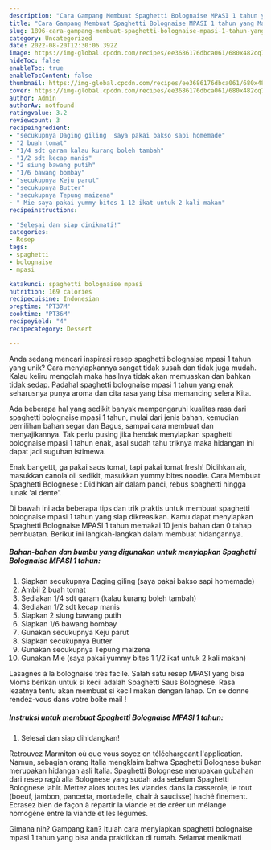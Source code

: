```yaml
---
description: "Cara Gampang Membuat Spaghetti Bolognaise MPASI 1 tahun yang Mantap"
title: "Cara Gampang Membuat Spaghetti Bolognaise MPASI 1 tahun yang Mantap"
slug: 1896-cara-gampang-membuat-spaghetti-bolognaise-mpasi-1-tahun-yang-mantap
category: Uncategorized
date: 2022-08-20T12:30:06.392Z
image: https://img-global.cpcdn.com/recipes/ee3686176dbca061/680x482cq70/spaghetti-bolognaise-mpasi-1-tahun-foto-resep-utama.jpg
hideToc: false
enableToc: true
enableTocContent: false
thumbnail: https://img-global.cpcdn.com/recipes/ee3686176dbca061/680x482cq70/spaghetti-bolognaise-mpasi-1-tahun-foto-resep-utama.jpg
cover: https://img-global.cpcdn.com/recipes/ee3686176dbca061/680x482cq70/spaghetti-bolognaise-mpasi-1-tahun-foto-resep-utama.jpg
author: Admin
authorAv: notfound
ratingvalue: 3.2
reviewcount: 3
recipeingredient:
- "secukupnya Daging giling  saya pakai bakso sapi homemade"
- "2 buah tomat"
- "1/4 sdt garam kalau kurang boleh tambah"
- "1/2 sdt kecap manis"
- "2 siung bawang putih"
- "1/6 bawang bombay"
- "secukupnya Keju parut"
- "secukupnya Butter"
- "secukupnya Tepung maizena"
- " Mie saya pakai yummy bites 1 12 ikat untuk 2 kali makan"
recipeinstructions:

- "Selesai dan siap dinikmati!"
categories:
- Resep
tags:
- spaghetti
- bolognaise
- mpasi

katakunci: spaghetti bolognaise mpasi 
nutrition: 169 calories
recipecuisine: Indonesian
preptime: "PT37M"
cooktime: "PT36M"
recipeyield: "4"
recipecategory: Dessert

---
```





Anda sedang mencari inspirasi resep spaghetti bolognaise mpasi 1 tahun yang unik? Cara menyiapkannya sangat tidak susah dan tidak juga mudah. Kalau keliru mengolah maka hasilnya tidak akan memuaskan dan bahkan tidak sedap. Padahal spaghetti bolognaise mpasi 1 tahun yang enak seharusnya punya aroma dan cita rasa yang bisa memancing selera Kita.





Ada beberapa hal yang sedikit banyak mempengaruhi kualitas rasa dari spaghetti bolognaise mpasi 1 tahun, mulai dari jenis bahan, kemudian pemilihan bahan segar dan Bagus, sampai cara membuat dan menyajikannya. Tak perlu pusing jika hendak menyiapkan spaghetti bolognaise mpasi 1 tahun enak,      asal sudah tahu triknya maka hidangan ini dapat jadi suguhan istimewa.














Enak bangettt, ga pakai saos tomat, tapi pakai tomat fresh! Didihkan air, masukkan canola oil sedikit, masukkan yummy bites noodle. Cara Membuat Spaghetti Bolognese : Didihkan air dalam panci, rebus spaghetti hingga lunak &#39;al dente&#39;.






Di bawah ini ada beberapa tips dan trik praktis untuk membuat spaghetti bolognaise mpasi 1 tahun yang siap dikreasikan. Kamu dapat menyiapkan Spaghetti Bolognaise MPASI 1 tahun memakai 10 jenis bahan dan 0 tahap pembuatan. Berikut ini langkah-langkah dalam membuat hidangannya.

<!--inarticleads1-->

##### Bahan-bahan dan bumbu yang digunakan untuk menyiapkan Spaghetti Bolognaise MPASI 1 tahun:

1. Siapkan secukupnya Daging giling  (saya pakai bakso sapi homemade)
1. Ambil 2 buah tomat
1. Sediakan 1/4 sdt garam (kalau kurang boleh tambah)
1. Sediakan 1/2 sdt kecap manis
1. Siapkan 2 siung bawang putih
1. Siapkan 1/6 bawang bombay
1. Gunakan secukupnya Keju parut
1. Siapkan secukupnya Butter
1. Gunakan secukupnya Tepung maizena
1. Gunakan  Mie (saya pakai yummy bites 1 1/2 ikat untuk 2 kali makan)


Lasagnes à la bolognaise très facile. Salah satu resep MPASI yang bisa Moms berikan untuk si kecil adalah Spaghetti Saus Bolognese. Rasa lezatnya tentu akan membuat si kecil makan dengan lahap. On se donne rendez-vous dans votre boîte mail ! 

<!--inarticleads2-->

##### Instruksi untuk membuat Spaghetti Bolognaise MPASI 1 tahun:


1. Selesai dan siap dihidangkan!

Retrouvez Marmiton où que vous soyez en téléchargeant l&#39;application. Namun, sebagian orang Italia mengklaim bahwa Spaghetti Bolognese bukan merupakan hidangan asli Italia. Spaghetti Bolognese merupakan gubahan dari resep ragù alla Bolognese yang sudah ada sebelum Spaghetti Bolognese lahir. Mettez alors toutes les viandes dans la casserole, le tout (boeuf, jambon, pancetta, mortadelle, chair à saucisse) haché finement. Ecrasez bien de façon à répartir la viande et de créer un mélange homogène entre la viande et les légumes. 

Gimana nih? Gampang kan? Itulah cara menyiapkan spaghetti bolognaise mpasi 1 tahun yang bisa anda praktikkan di rumah. Selamat menikmati
